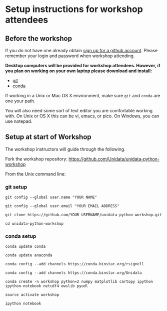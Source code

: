# Setup instructions for workshop attendees

## Before the workshop

If you do not have one already obtain [sign up for a github account](https://github.com/join). Please remember your login and password when workshop attending.

**Desktop computers will be provided for workshop attendees. However, if you plan on working on your own laptop please download and install:**

- [git](http://git-scm.com/downloads)
- [conda](http://continuum.io/downloads)

If working in a Unix or Mac OS X environment, make sure `git` and `conda` are one your path.

You will also need some sort of text editor you are comfortable working with. On Unix or OS X this can be vi, emacs, or pico. On Windows, you can use notepad.


## Setup at start of Workshop

The workshop instructors will guide through the following.

Fork the workshop repository: <https://github.com/Unidata/unidata-python-workshop>

From the Unix command line:

### git setup

```
git config --global user.name "YOUR NAME"

git config --global user.email "YOUR EMAIL ADDRESS"

git clone https://github.com/YOUR-USERNAME/unidata-python-workshop.git

cd unidata-python-workshop
```

### conda setup


```
conda update conda

conda update anaconda

conda config --add channels https://conda.binstar.org/rsignell

conda config --add channels https://conda.binstar.org/Unidata

conda create -n workshop python=2 numpy matplotlib cartopy ipython ipython-notebook netcdf4 owslib pyudl

source activate workshop

ipython notebook
```
